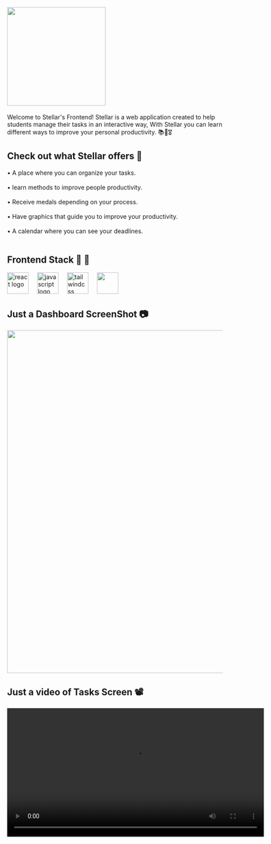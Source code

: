 ## <img src="https://github.com/user-attachments/assets/84706774-009a-4879-aa7c-cc874fd540eb" width="230">  ##

Welcome to Stellar's Frontend! Stellar is a web application created to help students manage their tasks in an interactive way, With Stellar you can learn different ways to improve your personal productivity. 📚🌠🎖️


##  Check out what Stellar offers 👀 ##

<p align="left">• A place where you can organize your tasks. <br><br>
• learn methods to improve people productivity. <br><br>
• Receive medals depending on your process. <br><br>
• Have graphics that guide you to improve your productivity. <br><br>
• A calendar where you can see your deadlines. <br><br> 

## Frontend Stack 🧬 🌌 ##
<div align="left">
  <img src="https://cdn.jsdelivr.net/gh/devicons/devicon/icons/react/react-original.svg" height="50" alt="react logo"  />
  <img width="12" />
  <img src="https://cdn.jsdelivr.net/gh/devicons/devicon/icons/javascript/javascript-original.svg" height="50" alt="javascript logo"  />
  <img width="12" />
  <img src="https://cdn.simpleicons.org/tailwindcss/06B6D4" height="50" alt="tailwindcss logo"  />
   <img width="12" />
  <img src="https://github.com/user-attachments/assets/2f6467e2-9ad5-4f7b-8e86-2a4fde9cc72b" height="50" />
</div>

## Just a Dashboard ScreenShot 📷 ## 

<img src="https://github.com/user-attachments/assets/38fa90ad-7475-4c08-8578-ef90da4ee776" width="800" />

## Just a video of Tasks Screen 📽️ ##

<video src="https://github.com/user-attachments/assets/dfa9e867-5267-4371-8fda-062ed276f7a6" width="600" />

